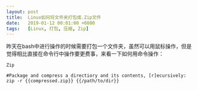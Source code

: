 ```yaml
---
layout:	post
title:	Linux如何将文件夹打包成.Zip文件
date:	2019-01-12 00:01:00 +0800
tags:	[Linux, 打包, 压缩, Zip]
---
```


昨天在bash中进行操作的时候需要打包一个文件夹，虽然可以用鼠标操作，但是觉得相比直接在命令行中操作要更费事，来看一下如何用命令操作：

```Zip```
```
#Package and compress a directiory and its contents, [r]ecursively:
zip -r {{compressed.zip}} {{/path/to/dir}}
```
